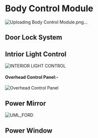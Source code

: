 # Body Control Module
![Uploading Body Control Module.png…]()
## Door Lock System

## Intrior Light Control
![INTERIOR LIGHT CONTROL](https://user-images.githubusercontent.com/94118726/150648766-a63f203e-bcc9-4fdc-a4c8-9a468ee191b5.png)
#### Overhead Control Panel:-
![Overhead Control Panel](https://user-images.githubusercontent.com/94118726/150648772-2e900de6-0e6d-4a06-8b90-c7a4734927c0.png)

## Power Mirror

![UML_FORD](https://user-images.githubusercontent.com/83066731/150649199-a86bbd29-673d-49d4-b6d0-30690f29e9e3.png)

## Power Window

